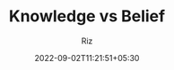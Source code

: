 ---
title: Knowledge vs Belief
date: 2022-09-02T11:21:51+05:30
lastmod: 
author: Riz

description: 
categories: []
tags: []

draft: true
enableDisqus : false
enableMathJax: false
disableToC: false
disableAutoCollapse: true
---